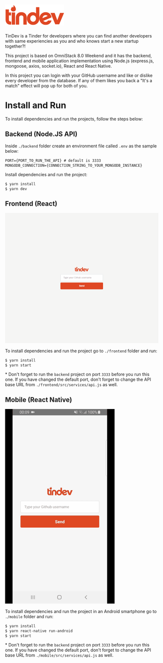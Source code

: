 # ![TinDev](./docs/logo.svg)

TinDev is a Tinder for developers where you can find another developers with same experiencies as you and who knows start a new startup together?!

This project is based on OmniStack 8.0 Weekend and it has the backend, frontend and  mobile application implementation using Node.js (express.js, mongoose, axios, socket.io), React and React Native.

In this project you can login with your GitHub username and like or dislike every developer from the database. If any of them likes you back a "It's a match" effect will pop up for both of you.

# Install and Run

To install dependencies and run the projects, follow the steps below:

## Backend (Node.JS API)

Inside `./backend` folder create an environment file called `.env` as the sample below:

```
PORT={PORT_TO_RUN_THE_API} # default is 3333
MONGODB_CONNECTION={CONNECTION_STRING_TO_YOUR_MONGODB_INSTANCE}
```

Install dependencies and run the project:

```
$ yarn install
$ yarn dev
```
## Frontend (React)

![Frontend](./docs/frontend-sample.gif)

To install dependencies and run the project go to `./frontend` folder and run:

```
$ yarn install
$ yarn start
```

\* Don't forget to run the `backend` project on port `3333` before you run this one. If you have changed the default port, don't forget to change the API base URL from `./frontend/src/services/api.js` as well.

## Mobile (React Native)

![Mobile](./docs/mobile-sample.gif)

To install dependencies and run the project in an Android smartphone go to `./mobile` folder and run:

```
$ yarn install
$ yarn react-native run-android
$ yarn start
```

\* Don't forget to run the `backend` project on port `3333` before you run this one. If you have changed the default port, don't forget to change the API base URL from `./mobile/src/services/api.js` as well.

